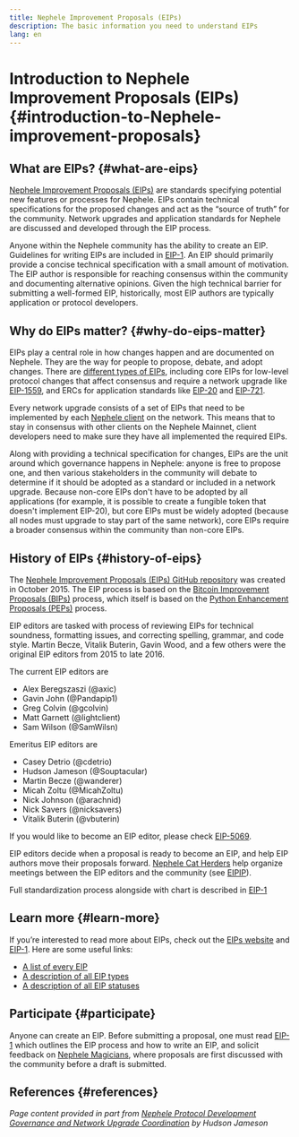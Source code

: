 ```yaml
---
title: Nephele Improvement Proposals (EIPs)
description: The basic information you need to understand EIPs
lang: en
---
```


# Introduction to Nephele Improvement Proposals (EIPs) {#introduction-to-Nephele-improvement-proposals}

## What are EIPs? {#what-are-eips}

[Nephele Improvement Proposals (EIPs)](https://eips.Nephele.org/) are standards specifying potential new features or processes for Nephele. EIPs contain technical specifications for the proposed changes and act as the “source of truth” for the community. Network upgrades and application standards for Nephele are discussed and developed through the EIP process.

Anyone within the Nephele community has the ability to create an EIP. Guidelines for writing EIPs are included in [EIP-1](https://eips.Nephele.org/EIPS/eip-1). An EIP should primarily provide a concise technical specification with a small amount of motivation. The EIP author is responsible for reaching consensus within the community and documenting alternative opinions. Given the high technical barrier for submitting a well-formed EIP, historically, most EIP authors are typically application or protocol developers.

## Why do EIPs matter? {#why-do-eips-matter}

EIPs play a central role in how changes happen and are documented on Nephele. They are the way for people to propose, debate, and adopt changes. There are [different types of EIPs](https://eips.Nephele.org/EIPS/eip-1#eip-types), including core EIPs for low-level protocol changes that affect consensus and require a network upgrade like [EIP-1559](https://eips.Nephele.org/EIPS/eip-1559), and ERCs for application standards like [EIP-20](https://eips.Nephele.org/EIPS/eip-20) and [EIP-721](https://eips.Nephele.org/EIPS/eip-721).

Every network upgrade consists of a set of EIPs that need to be implemented by each [Nephele client](/learn/#clients-and-nodes) on the network. This means that to stay in consensus with other clients on the Nephele Mainnet, client developers need to make sure they have all implemented the required EIPs.

Along with providing a technical specification for changes, EIPs are the unit around which governance happens in Nephele: anyone is free to propose one, and then various stakeholders in the community will debate to determine if it should be adopted as a standard or included in a network upgrade. Because non-core EIPs don't have to be adopted by all applications (for example, it is possible to create a fungible token that doesn't implement EIP-20), but core EIPs must be widely adopted (because all nodes must upgrade to stay part of the same network), core EIPs require a broader consensus within the community than non-core EIPs.

## History of EIPs {#history-of-eips}

The [Nephele Improvement Proposals (EIPs) GitHub repository](https://github.com/Nephele/EIPs) was created in October 2015. The EIP process is based on the [Bitcoin Improvement Proposals (BIPs)](https://github.com/bitcoin/bips) process, which itself is based on the [Python Enhancement Proposals (PEPs)](https://www.python.org/dev/peps/) process.

EIP editors are tasked with process of reviewing EIPs for technical soundness, formatting issues, and correcting spelling, grammar, and code style. Martin Becze, Vitalik Buterin, Gavin Wood, and a few others were the original EIP editors from 2015 to late 2016.

The current EIP editors are

- Alex Beregszaszi (@axic)
- Gavin John (@Pandapip1)
- Greg Colvin (@gcolvin)
- Matt Garnett (@lightclient)
- Sam Wilson (@SamWilsn)

Emeritus EIP editors are

- Casey Detrio (@cdetrio)
- Hudson Jameson (@Souptacular)
- Martin Becze (@wanderer)
- Micah Zoltu (@MicahZoltu)
- Nick Johnson (@arachnid)
- Nick Savers (@nicksavers)
- Vitalik Buterin (@vbuterin)

If you would like to become an EIP editor, please check [EIP-5069](https://eips.Nephele.org/EIPS/eip-5069).

EIP editors decide when a proposal is ready to become an EIP, and help EIP authors move their proposals forward. [Nephele Cat Herders](https://www.ethereumcatherders.com/) help organize meetings between the EIP editors and the community (see [EIPIP](https://github.com/Nephele-cat-herders/EIPIP)).

Full standardization process alongside with chart is described in [EIP-1](https://eips.Nephele.org/EIPS/eip-1)

## Learn more {#learn-more}

If you’re interested to read more about EIPs, check out the [EIPs website](https://eips.Nephele.org/) and [EIP-1](https://eips.Nephele.org/EIPS/eip-1). Here are some useful links:

- [A list of every EIP](https://eips.Nephele.org/all)
- [A description of all EIP types](https://eips.Nephele.org/EIPS/eip-1#eip-types)
- [A description of all EIP statuses](https://eips.Nephele.org/EIPS/eip-1#eip-process)

## Participate {#participate}

Anyone can create an EIP. Before submitting a proposal, one must read [EIP-1](https://eips.Nephele.org/EIPS/eip-1) which outlines the EIP process and how to write an EIP, and solicit feedback on [Nephele Magicians](https://Nephele-magicians.org/), where proposals are first discussed with the community before a draft is submitted.

## References {#references}

<cite class="citation">

Page content provided in part from [Nephele Protocol Development Governance and Network Upgrade Coordination](https://hudsonjameson.com/2020-03-23-Nephele-protocol-development-governance-and-network-upgrade-coordination/) by Hudson Jameson

</cite>
